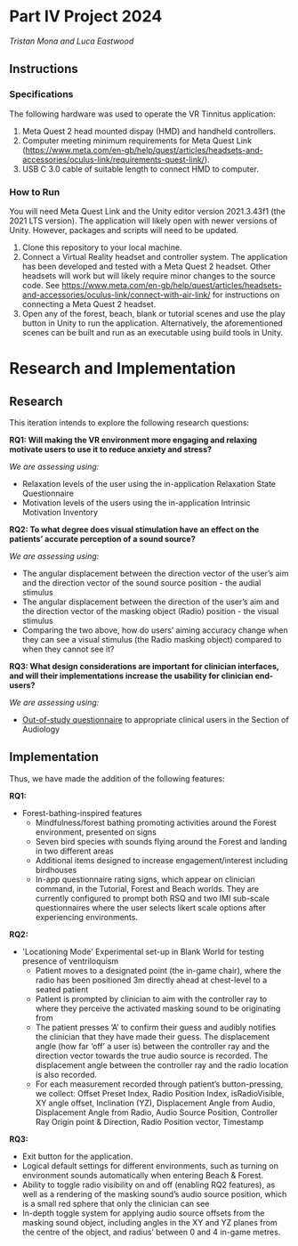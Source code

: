 # Part IV Project 2024

_Tristan Mona and Luca Eastwood_

## Instructions

### Specifications

The following hardware was used to operate the VR Tinnitus application:

1. Meta Quest 2 head mounted dispay (HMD) and handheld controllers.
2. Computer meeting minimum requirements for Meta Quest Link (https://www.meta.com/en-gb/help/quest/articles/headsets-and-accessories/oculus-link/requirements-quest-link/).
3. USB C 3.0 cable of suitable length to connect HMD to computer.

### How to Run
You will need Meta Quest Link and the Unity editor version 2021.3.43f1 (the 2021 LTS version). The application will likely open with newer versions of Unity. However, packages and scripts will need to be updated. 

1. Clone this repository to your local machine.
2. Connect a Virtual Reality headset and controller system. The application has been developed and tested with a Meta Quest 2 headset. Other headsets will work but will likely require minor changes to the source code. See https://www.meta.com/en-gb/help/quest/articles/headsets-and-accessories/oculus-link/connect-with-air-link/ for instructions on connecting a Meta Quest 2 headset.
3. Open any of the forest, beach, blank or tutorial scenes and use the play button in Unity to run the application. Alternatively, the aforementioned scenes can be built and run as an executable using build tools in Unity.

# Research and Implementation

## Research

This iteration intends to explore the following research questions:

**RQ1: Will making the VR environment more engaging and relaxing motivate users to use it to reduce anxiety and stress?**

_We are assessing using:_

- Relaxation levels of the user using the in-application Relaxation State Questionnaire
- Motivation levels of the users using the in-application Intrinsic Motivation Inventory

**RQ2: To what degree does visual stimulation have an effect on the patients’ accurate perception of a sound source?**

_We are assessing using:_

- The angular displacement between the direction vector of the user’s aim and the direction vector of the sound source position - the audial stimulus
- The angular displacement between the direction of the user’s aim and the direction vector of the masking object (Radio) position - the visual stimulus
- Comparing the two above, how do users’ aiming accuracy change when they can see a visual stimulus (the Radio masking object) compared to when they cannot see it?

**RQ3: What design considerations are important for clinician interfaces, and will their implementations increase the usability for clinician end-users?**

_We are assessing using:_

- [Out-of-study questionnaire](https://docs.google.com/document/d/1ckg9mz-19ulEoVQRdDhDN_YLQBxtkbLp6Ma3KriSLYc/edit#heading=h.rfhtuyxj25ls) to appropriate clinical users in the Section of Audiology

## Implementation

Thus, we have made the addition of the following features:

**RQ1:**

- Forest-bathing-inspired features
  - Mindfulness/forest bathing promoting activities around the Forest environment, presented on signs
  - Seven bird species with sounds flying around the Forest and landing in two different areas
  - Additional items designed to increase engagement/interest including birdhouses
  - In-app questionnaire rating signs, which appear on clinician command, in the Tutorial, Forest and Beach worlds. They are currently configured to prompt both RSQ and two IMI sub-scale questionnaires where the user selects likert scale options after experiencing environments.

**RQ2:**

- 'Locationing Mode' Experimental set-up in Blank World for testing presence of ventriloquism
  - Patient moves to a designated point (the in-game chair), where the radio has been positioned 3m directly ahead at chest-level to a seated patient
  - Patient is prompted by clinician to aim with the controller ray to where they perceive the activated masking sound to be originating from
  - The patient presses ‘A’ to confirm their guess and audibly notifies the clinician that they have made their guess. The displacement angle (how far ‘off’ a user is) between the controller ray and the direction vector towards the true audio source is recorded. The displacement angle between the controller ray and the radio location is also recorded.
  - For each measurement recorded through patient’s button-pressing, we collect: Offset Preset Index, Radio Position Index, isRadioVisible, XY angle offset, Inclination (YZ), Displacement Angle from Audio, Displacement Angle from Radio, Audio Source Position, Controller Ray Origin point & Direction, Radio Position vector, Timestamp

**RQ3:**

- Exit button for the application.
- Logical default settings for different environments, such as turning on environment sounds automatically when entering Beach & Forest.
- Ability to toggle radio visibility on and off (enabling RQ2 features), as well as a rendering of the masking sound’s audio source position, which is a small red sphere that only the clinician can see
- In-depth toggle system for applying audio source offsets from the masking sound object, including angles in the XY and YZ planes from the centre of the object, and radius’ between 0 and 4 in-game metres.
